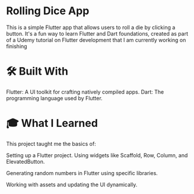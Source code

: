 # Rolling Dice App

This is a simple Flutter app that allows users to roll a die by clicking a button. It's a fun way to learn Flutter and Dart foundations, created as part of a Udemy tutorial on Flutter development that I am currently working on finishing


# 🛠️ Built With
Flutter: A UI toolkit for crafting natively compiled apps.
Dart: The programming language used by Flutter.
# 🎓 What I Learned
This project taught me the basics of:

Setting up a Flutter project.
Using widgets like Scaffold, Row, Column, and ElevatedButton.

Generating random numbers in Flutter using specific libraries.

Working with assets and updating the UI dynamically.
